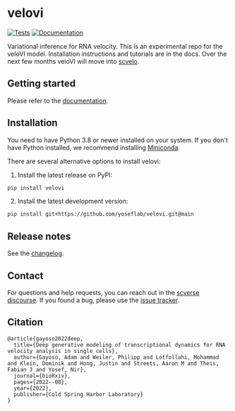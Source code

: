 # velovi

[![Tests][badge-tests]][link-tests]
[![Documentation][badge-docs]][link-docs]

[badge-tests]: https://img.shields.io/github/actions/workflow/status/yoseflab/velovi/test.yml?branch=main
[link-tests]: https://github.com/yoseflab/velovi/actions/workflows/test.yml
[badge-docs]: https://img.shields.io/readthedocs/velovi

Variational inference for RNA velocity. This is an experimental repo for the veloVI model. Installation instructions and tutorials are in the docs. Over the next few months veloVI will move into [scvelo](https://scvelo.org/).

## Getting started

Please refer to the [documentation][link-docs].

## Installation

You need to have Python 3.8 or newer installed on your system. If you don't have
Python installed, we recommend installing [Miniconda](https://docs.conda.io/en/latest/miniconda.html).

There are several alternative options to install velovi:

<!--
1) Install the latest release of `velovi` from `PyPI <https://pypi.org/project/velovi/>`_:

```bash
pip install velovi
```
-->

1. Install the latest release on PyPI:

```bash
pip install velovi
```

2. Install the latest development version:

```bash
pip install git+https://github.com/yoseflab/velovi.git@main
```

## Release notes

See the [changelog][changelog].

## Contact

For questions and help requests, you can reach out in the [scverse discourse][scverse-discourse].
If you found a bug, please use the [issue tracker][issue-tracker].

## Citation

```
@article{gayoso2022deep,
  title={Deep generative modeling of transcriptional dynamics for RNA velocity analysis in single cells},
  author={Gayoso, Adam and Weiler, Philipp and Lotfollahi, Mohammad and Klein, Dominik and Hong, Justin and Streets, Aaron M and Theis, Fabian J and Yosef, Nir},
  journal={bioRxiv},
  pages={2022--08},
  year={2022},
  publisher={Cold Spring Harbor Laboratory}
}
```

[scverse-discourse]: https://discourse.scverse.org/
[issue-tracker]: https://github.com/yoseflab/velovi/issues
[changelog]: https://velovi.readthedocs.io/latest/changelog.html
[link-docs]: https://velovi.readthedocs.io
[link-api]: https://velovi.readthedocs.io/latest/api.html

